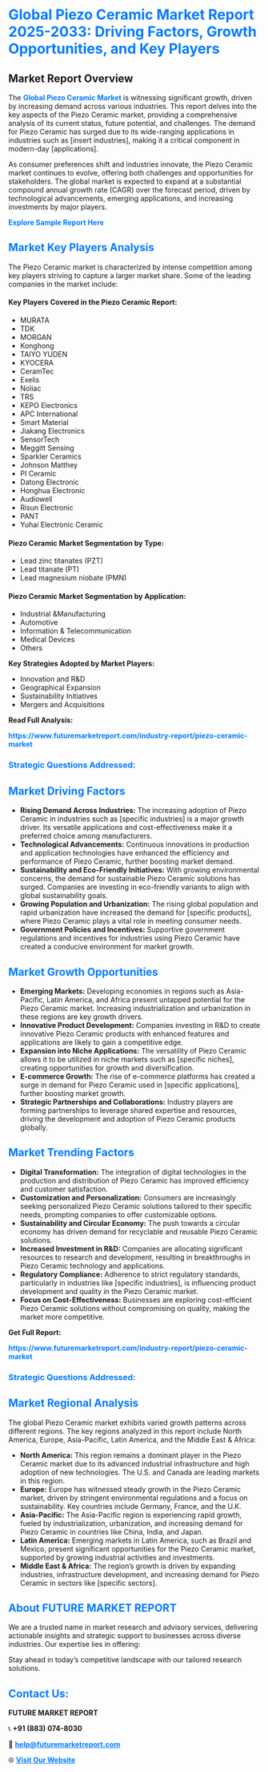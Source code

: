 <h1 style="color: #007BFF;">Global Piezo Ceramic Market Report 2025-2033: Driving Factors, Growth Opportunities, and Key Players</h1>

<section id="overview">
<h2>Market Report Overview</h2>
<p>The <a href="https://www.futuremarketreport.com/industry-report/piezo-ceramic-market" style="color: #007BFF; text-decoration: none;"><strong>Global Piezo Ceramic Market</strong></a> is witnessing significant growth, driven by increasing demand across various industries. This report delves into the key aspects of the Piezo Ceramic market, providing a comprehensive analysis of its current status, future potential, and challenges. The demand for Piezo Ceramic has surged due to its wide-ranging applications in industries such as [insert industries], making it a critical component in modern-day [applications].</p>
<p>As consumer preferences shift and industries innovate, the Piezo Ceramic market continues to evolve, offering both challenges and opportunities for stakeholders. The global market is expected to expand at a substantial compound annual growth rate (CAGR) over the forecast period, driven by technological advancements, emerging applications, and increasing investments by major players.</p>
</section>

<section id="overview">
<p><a href="https://www.futuremarketreport.com/request-sample/reportId=26467" style="color: #007BFF; text-decoration: none;"><strong>Explore Sample Report Here</strong></a></p>
</section>

<section id="key-players">
<h2 style="color: #007BFF;">Market Key Players Analysis</h2>
<p>The Piezo Ceramic market is characterized by intense competition among key players striving to capture a larger market share. Some of the leading companies in the market include:</p>
<h4>Key Players Covered in the Piezo Ceramic Report:</h4>
<ul><li>MURATA</li><li>TDK</li><li>MORGAN</li><li>Konghong</li><li>TAIYO YUDEN</li><li>KYOCERA</li><li>CeramTec</li><li>Exelis</li><li>Noliac</li><li>TRS</li><li>KEPO Electronics</li><li>APC International</li><li>Smart Material</li><li>Jiakang Electronics</li><li>SensorTech</li><li>Meggitt Sensing</li><li>Sparkler Ceramics</li><li>Johnson Matthey</li><li>PI Ceramic</li><li>Datong Electronic</li><li>Honghua Electronic</li><li>Audiowell</li><li>Risun Electronic</li><li>PANT</li><li>Yuhai Electronic Ceramic</li></ul>
<h4>Piezo Ceramic Market Segmentation by Type:</h4>
<ul><li>Lead zinc titanates (PZT)</li><li>Lead titanate (PT)</li><li>Lead magnesium niobate (PMN)</li></ul>

<h4>Piezo Ceramic Market Segmentation by Application:</h4>
<ul><li>Industrial &amp;Manufacturing</li><li>Automotive</li><li>Information &amp; Telecommunication</li><li>Medical Devices</li><li>Others</li></ul>
<p><strong>Key Strategies Adopted by Market Players:</strong></p>
<ul>
<li>Innovation and R&D</li>
<li>Geographical Expansion</li>
<li>Sustainability Initiatives</li>
<li>Mergers and Acquisitions</li>
</ul>
</section>

<section>
<p><strong>Read Full Analysis: </strong></p><a href="https://www.futuremarketreport.com/industry-report/piezo-ceramic-market" style="color: #007BFF; text-decoration: none;"><strong>https://www.futuremarketreport.com/industry-report/piezo-ceramic-market</strong></a>
<h3 style="color: #007BFF;">Strategic Questions Addressed:</h3>
</section>

<section id="driving-factors">
<h2 style="color: #007BFF;">Market Driving Factors</h2>
<ul>
<li><strong>Rising Demand Across Industries:</strong> The increasing adoption of Piezo Ceramic in industries such as [specific industries] is a major growth driver. Its versatile applications and cost-effectiveness make it a preferred choice among manufacturers.</li>
<li><strong>Technological Advancements:</strong> Continuous innovations in production and application technologies have enhanced the efficiency and performance of Piezo Ceramic, further boosting market demand.</li>
<li><strong>Sustainability and Eco-Friendly Initiatives:</strong> With growing environmental concerns, the demand for sustainable Piezo Ceramic solutions has surged. Companies are investing in eco-friendly variants to align with global sustainability goals.</li>
<li><strong>Growing Population and Urbanization:</strong> The rising global population and rapid urbanization have increased the demand for [specific products], where Piezo Ceramic plays a vital role in meeting consumer needs.</li>
<li><strong>Government Policies and Incentives:</strong> Supportive government regulations and incentives for industries using Piezo Ceramic have created a conducive environment for market growth.</li>
</ul>
</section>

<section id="growth-opportunities">
<h2 style="color: #007BFF;">Market Growth Opportunities</h2>
<ul>
<li><strong>Emerging Markets:</strong> Developing economies in regions such as Asia-Pacific, Latin America, and Africa present untapped potential for the Piezo Ceramic market. Increasing industrialization and urbanization in these regions are key growth drivers.</li>
<li><strong>Innovative Product Development:</strong> Companies investing in R&D to create innovative Piezo Ceramic products with enhanced features and applications are likely to gain a competitive edge.</li>
<li><strong>Expansion into Niche Applications:</strong> The versatility of Piezo Ceramic allows it to be utilized in niche markets such as [specific niches], creating opportunities for growth and diversification.</li>
<li><strong>E-commerce Growth:</strong> The rise of e-commerce platforms has created a surge in demand for Piezo Ceramic used in [specific applications], further boosting market growth.</li>
<li><strong>Strategic Partnerships and Collaborations:</strong> Industry players are forming partnerships to leverage shared expertise and resources, driving the development and adoption of Piezo Ceramic products globally.</li>
</ul>
</section>

<section id="trending-factors">
<h2 style="color: #007BFF;">Market Trending Factors</h2>
<ul>
<li><strong>Digital Transformation:</strong> The integration of digital technologies in the production and distribution of Piezo Ceramic has improved efficiency and customer satisfaction.</li>
<li><strong>Customization and Personalization:</strong> Consumers are increasingly seeking personalized Piezo Ceramic solutions tailored to their specific needs, prompting companies to offer customizable options.</li>
<li><strong>Sustainability and Circular Economy:</strong> The push towards a circular economy has driven demand for recyclable and reusable Piezo Ceramic solutions.</li>
<li><strong>Increased Investment in R&D:</strong> Companies are allocating significant resources to research and development, resulting in breakthroughs in Piezo Ceramic technology and applications.</li>
<li><strong>Regulatory Compliance:</strong> Adherence to strict regulatory standards, particularly in industries like [specific industries], is influencing product development and quality in the Piezo Ceramic market.</li>
<li><strong>Focus on Cost-Effectiveness:</strong> Businesses are exploring cost-efficient Piezo Ceramic solutions without compromising on quality, making the market more competitive.</li>
</ul>
</section>

<section>
<p><strong>Get Full Report: </strong></p><a href="https://www.futuremarketreport.com/industry-report/piezo-ceramic-market" style="color: #007BFF; text-decoration: none;"><strong>https://www.futuremarketreport.com/industry-report/piezo-ceramic-market</strong></a>
<h3 style="color: #007BFF;">Strategic Questions Addressed:</h3>
</section>


<section id="regional-analysis">
<h2 style="color: #007BFF;">Market Regional Analysis</h2>
<p>The global Piezo Ceramic market exhibits varied growth patterns across different regions. The key regions analyzed in this report include North America, Europe, Asia-Pacific, Latin America, and the Middle East & Africa:</p>
<ul>
<li><strong>North America:</strong> This region remains a dominant player in the Piezo Ceramic market due to its advanced industrial infrastructure and high adoption of new technologies. The U.S. and Canada are leading markets in this region.</li>
<li><strong>Europe:</strong> Europe has witnessed steady growth in the Piezo Ceramic market, driven by stringent environmental regulations and a focus on sustainability. Key countries include Germany, France, and the U.K.</li>
<li><strong>Asia-Pacific:</strong> The Asia-Pacific region is experiencing rapid growth, fueled by industrialization, urbanization, and increasing demand for Piezo Ceramic in countries like China, India, and Japan.</li>
<li><strong>Latin America:</strong> Emerging markets in Latin America, such as Brazil and Mexico, present significant opportunities for the Piezo Ceramic market, supported by growing industrial activities and investments.</li>
<li><strong>Middle East & Africa:</strong> The region’s growth is driven by expanding industries, infrastructure development, and increasing demand for Piezo Ceramic in sectors like [specific sectors].</li>
</ul>
</section>

<footer>
<h2 style="color: #007BFF;">About FUTURE MARKET REPORT</h2>
<p>We are a trusted name in market research and advisory services, delivering actionable insights and strategic support to businesses across diverse industries. Our expertise lies in offering:</p>

<p>Stay ahead in today’s competitive landscape with our tailored research solutions.</p>

<h2 style="color: #007BFF;">Contact Us:</h2>
<p><strong>FUTURE MARKET REPORT</strong></p>
<p>📞 <strong>+91 (883) 074-8030</strong></p>
<p>📧 <strong><a href="mailto:help@futuremarketreport.com" style="color: #007BFF;">help@futuremarketreport.com</a></strong></p>
<p>🌐 <strong><a href="https://www.futuremarketreport.com/" style="color: #007BFF;">Visit Our Website</a></strong></p>
</footer>